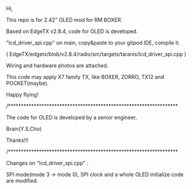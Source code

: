 Hi,

This repo is for 2.42" OLED mod for RM BOXER.

Based on EdgeTX v2.8.4, code for OLED is developed.

"lcd_driver_spi.cpp" on main, copy&paste to your gitpod IDE, compile it.

( EdgeTX/edgetx/blob/v2.8.4/radio/src/targets/taranis/lcd_driver_spi.cpp )

Wiring and hardware photos are attached.

This code may apply X7 family TX, like BOXER, ZORRO, TX12 and POCKET(maybe).

Happy flying!

/******************************************************************

The code for OLED is developed by a senior engineer,

Brain(Y.S.Cho)

Thanks!!!

/******************************************************************

Changes on "lcd_driver_spi.cpp" : 

SPI mode(mode 3 -> mode 0), SPI clock and a whole OLED initialize code are modified.
